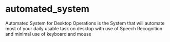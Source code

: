 # automated_system
Automated System for Desktop Operations is the System that will automate most of your daily usable task on desktop with use of Speech Recognition and minimal use of keyboard and mouse
